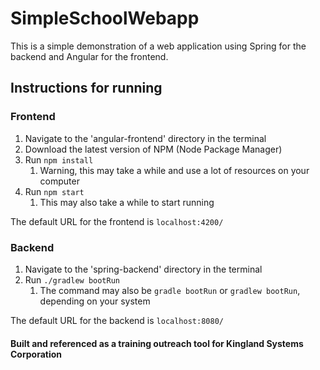 # SimpleSchoolWebapp
This is a simple demonstration of a web application using Spring for the backend and Angular for the frontend.

## Instructions for running

### Frontend
1. Navigate to the 'angular-frontend' directory in the terminal
2. Download the latest version of NPM (Node Package Manager)
3. Run `npm install`
    1. Warning, this may take a while and use a lot of resources on your computer
4. Run `npm start`
    1. This may also take a while to start running

The default URL for the frontend is `localhost:4200/`

### Backend
1. Navigate to the 'spring-backend' directory in the terminal
2. Run `./gradlew bootRun`
    1. The command may also be `gradle bootRun` or `gradlew bootRun`, depending on your system

The default URL for the backend is `localhost:8080/`


#### Built and referenced as a training outreach tool for Kingland Systems Corporation
